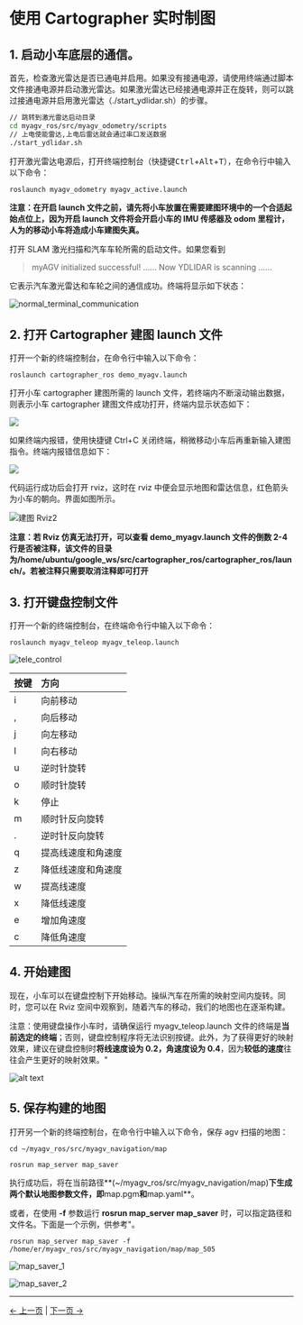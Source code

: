 # 使用 Cartographer 实时制图

## 1. 启动小车底层的通信。

首先，检查激光雷达是否已通电并启用。如果没有接通电源，请使用终端通过脚本文件接通电源并启动激光雷达。如果激光雷达已经接通电源并正在旋转，则可以跳过接通电源并启用激光雷达（./start_ydlidar.sh）的步骤。

```bash
// 跳转到激光雷达启动目录
cd myagv_ros/src/myagv_odometry/scripts
// 上电使能雷达,上电后雷达就会通过串口发送数据
./start_ydlidar.sh
```

打开激光雷达电源后，打开终端控制台（快捷键<kbd>Ctrl</kbd>+<kbd>Alt</kbd>+<kbd>T</kbd>），在命令行中输入以下命令：

```bash
roslaunch myagv_odometry myagv_active.launch
```

**注意：在开启 launch 文件之前，请先将小车放置在需要建图环境中的一个合适起始点位上，因为开启 launch 文件将会开启小车的 IMU 传感器及 odom 里程计，人为的移动小车将造成小车建图失真。**

打开 SLAM 激光扫描和汽车车轮所需的启动文件。如果您看到

> myAGV initialized successful!
> ......
> Now YDLIDAR is scanning ......

它表示汽车激光雷达和车轮之间的通信成功。终端将显示如下状态：

![normal_terminal_communication](../resources/6-ROS/6.2/6.2.5/normal_terminal_communication.png)

## 2. 打开 Cartographer 建图 launch 文件

打开一个新的终端控制台，在命令行中输入以下命令：

```
roslaunch cartographer_ros demo_myagv.launch
```

打开小车 cartographer 建图所需的 launch 文件，若终端内不断滚动输出数据，则表示小车 cartographer 建图文件成功打开，终端内显示状态如下：

![](../../resources/6-SDKDevelopment/6-ROS/6.2/6.2.6/cartographer建图终端.png)

如果终端内报错，使用快捷键 Ctrl+C 关闭终端，稍微移动小车后再重新输入建图指令。终端内报错信息如下：

![](../../resources/6-SDKDevelopment/6-ROS/6.2/6.2.6/终端报错.jpg)

代码运行成功后会打开 rviz，这时在 rviz 中便会显示地图和雷达信息，红色箭头为小车的朝向。界面如图所示。

![建图 Rviz2](../../resources/6-SDKDevelopment/6-ROS/6.2/6.2.6/建图rviz2.jpg)

**注意：若 Rviz 仿真无法打开，可以查看 demo_myagv.launch 文件的倒数 2-4 行是否被注释，该文件的目录为/home/ubuntu/google_ws/src/cartographer_ros/cartographer_ros/launch/。若被注释只需要取消注释即可打开**

## 3. 打开键盘控制文件

打开一个新的终端控制台，在终端命令行中输入以下命令：

```
roslaunch myagv_teleop myagv_teleop.launch
```

![tele_control](../resources/6-ROS/6.2/6.2.5/tele_control.png)

| 按键 | 方向               |
| :--- | :----------------- |
| i    | 向前移动           |
| ,    | 向后移动           |
| j    | 向左移动           |
| l    | 向右移动           |
| u    | 逆时针旋转         |
| o    | 顺时针旋转         |
| k    | 停止               |
| m    | 顺时针反向旋转     |
| .    | 逆时针反向旋转     |
| q    | 提高线速度和角速度 |
| z    | 降低线速度和角速度 |
| w    | 提高线速度         |
| x    | 降低线速度         |
| e    | 增加角速度         |
| c    | 降低角速度         |

## 4. 开始建图

现在，小车可以在键盘控制下开始移动。操纵汽车在所需的映射空间内旋转。同时，您可以在 Rviz 空间中观察到，随着汽车的移动，我们的地图也在逐渐构建。

注意：使用键盘操作小车时，请确保运行 myagv_teleop.launch 文件的终端是**当前选定的终端**；否则，键盘控制程序将无法识别按键。此外，为了获得更好的映射效果，建议在键盘控制时**将线速度设为 0.2，角速度设为 0.4**，因为**较低的速度**往往会产生更好的映射效果。"

![alt text](../../resources/6-SDKDevelopment/6-ROS/6.2/6.2.6/建图轨迹rviz.jpg)

## 5. 保存构建的地图

打开另一个新的终端控制台，在命令行中输入以下命令，保存 agv 扫描的地图：

```
cd ~/myagv_ros/src/myagv_navigation/map

rosrun map_server map_saver
```

执行成功后，将在当前路径**(~/myagv_ros/src/myagv_navigation/map)**下生成两个默认地图参数文件，即**map.pgm**和**map.yaml**。

或者，在使用 **-f** 参数运行 **rosrun map_server map_saver** 时，可以指定路径和文件名。下面是一个示例，供参考"。

```
rosrun map_server map_saver -f /home/er/myagv_ros/src/myagv_navigation/map/map_505
```

![map_saver_1](../../resources/6-SDKDevelopment/6-ROS/6.2/6.2.6/地图文件.png)

![map_saver_2](../../resources/6-SDKDevelopment/6-ROS/6.2/6.2.6/家目录地图文件.png)

---

[← 上一页](6.2.5-Real-time_Mapping_with_Gmapping.md) | [下一页 →](6.2.7-Navigation-Map_Navigation.md)
